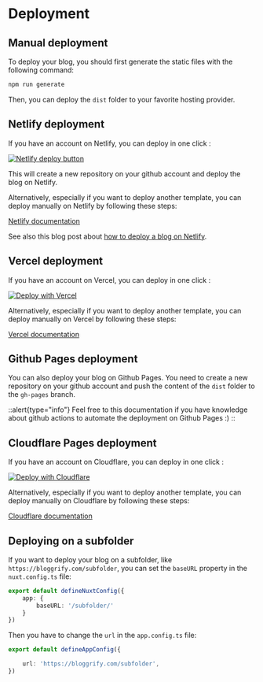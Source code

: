 # Deployment

## Manual deployment

To deploy your blog, you should first generate the static files with the following command:

```bash
npm run generate
```

Then, you can deploy the `dist` folder to your favorite hosting provider.


## Netlify deployment

If you have an account on Netlify, you can deploy in one click : 

[![Netlify deploy button](https://www.netlify.com/img/deploy/button.svg)](https://app.netlify.com/start/deploy?repository=https://github.com/hlassiege/demo-mistral.git)

This will create a new repository on your github account and deploy the blog on Netlify.

Alternatively, especially if you want to deploy another template, you can deploy manually on Netlify by following these steps:

[Netlify documentation](https://docs.netlify.com/site-deploys/create-deploys/)

See also this blog post about [how to deploy a blog on Netlify](https://www.netlify.com/blog/2016/09/29/a-step-by-step-guide-deploying-on-netlify/).


## Vercel deployment

If you have an account on Vercel, you can deploy in one click : 

[![Deploy with Vercel](https://vercel.com/button)](https://vercel.com/new/clone?repository-url=https://github.com/hlassiege/demo-mistral.git)

Alternatively, especially if you want to deploy another template, you can deploy manually on Vercel by following these steps:

[Vercel documentation](https://vercel.com/docs/deployments/git/vercel-for-github)

## Github Pages deployment

You can also deploy your blog on Github Pages.
You need to create a new repository on your github account and push the content of the `dist` folder to the `gh-pages` branch.

::alert{type="info"}
Feel free to this documentation if you have knowledge about github actions to automate the deployment on Github Pages :)
::

## Cloudflare Pages deployment

If you have an account on Cloudflare, you can deploy in one click : 

[![Deploy with Cloudflare](https://deploy.workers.cloudflare.com/button)](https://deploy.workers.cloudflare.com/?url=https://github.com/hlassiege/demo-mistral.git)

Alternatively, especially if you want to deploy another template, you can deploy manually on Cloudflare by following these steps:

[Cloudflare documentation](https://developers.cloudflare.com/pages/configuration/git-integration/)


## Deploying on a subfolder

If you want to deploy your blog on a subfolder, like `https://bloggrify.com/subfolder`, you can set the `baseURL` property in the `nuxt.config.ts` file:

```typescript
export default defineNuxtConfig({
    app: {
        baseURL: '/subfolder/'
    }
})
```
Then you have to change the `url` in the `app.config.ts` file:

```typescript
export default defineAppConfig({

    url: 'https://bloggrify.com/subfolder',
})
```



